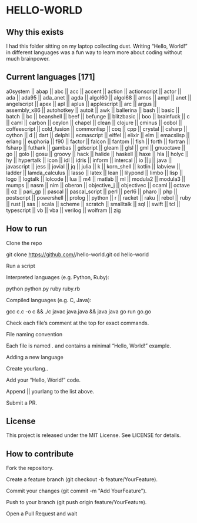 # HELLO-WORLD

## Why this exists

I had this folder sitting on my laptop collecting dust. Writing “Hello, World!” in different languages was a fun way to learn more about coding without much brainpower.

## Current languages [171]

a0system || abap || abc || acc || accent || action || actionscript || actor || ada || ada95 || ada_anet || agda || algol60 || algol68 || amos || ampl || anet || angelscript || apex || apl || aplus || applescript || arc || argus || assembly_x86 || autohotkey || autoit || awk || ballerina || bash || basic || batch || bc || beanshell || beef || befunge || blitzbasic || boo || brainfuck || c || caml || carbon || ceylon || chapel || clean || clojure || cminus || cobol || coffeescript || cold_fusion || commonlisp || coq || cpp || crystal || csharp || cython || d || dart || delphi || ecmascript || eiffel || elixir || elm || emacslisp || erlang || euphoria || f90 || factor || falcon || fantom || fish || forth || fortran || fsharp || futhark || gambas || gdscript || gleam || glsl || gml || gnuoctave || go || golo || gosu || groovy || hack || halide || haskell || haxe || hla || holyc || hy || hypertalk || icon || idl || idris || inform || intercal || io || j || java || javascript || jess || jovial || jq || julia || k || korn_shell || kotlin || labview || ladder || lamda_calculus || lasso || latex || lean || lilypond || limbo || lisp || logo || logtalk || lolcode || lua || m4 || matlab || ml || modula2 || modula3 || mumps || nasm || nim || oberon || objective_j || objectivec || ocaml || octave || oz || pari_gp || pascal || pascal_script || perl || perl6 || pharo || php || postscript || powershell || prolog || python || r || racket || raku || rebol || ruby || rust || sas || scala || scheme || scratch || smalltalk || sql || swift || tcl || typescript || vb || vba || verilog || wolfram || zig

## How to run

Clone the repo

git clone https://github.com/<OWNER>/hello-world.git
cd hello-world

Run a script

Interpreted languages (e.g. Python, Ruby):

python python.py
ruby ruby.rb

Compiled languages (e.g. C, Java):

gcc c.c -o c && ./c
javac java.java && java java
go run go.go

Check each file’s comment at the top for exact commands.

File naming convention

Each file is named <language>.<extension> and contains a minimal “Hello, World!” example.

Adding a new language

Create yourlang.<ext>.

Add your “Hello, World!” code.

Append || yourlang to the list above.

Submit a PR.

## License

This project is released under the MIT License. See LICENSE for details.



## How to contribute

Fork the repository.

Create a feature branch (git checkout -b feature/YourFeature).

Commit your changes (git commit -m "Add YourFeature").

Push to your branch (git push origin feature/YourFeature).

Open a Pull Request and wait

